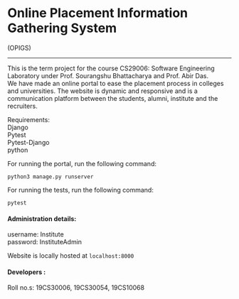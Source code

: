 # Online Placement Information Gathering System
(OPIGS)

-----

This is the term project for the course CS29006: Software Engineering Laboratory under Prof. Sourangshu Bhattacharya and Prof. Abir Das.  
We have made an online portal to ease the placement process in colleges and universities. The website is dynamic and responsive and is a communication platform between the students, alumni, institute and the recruiters.

Requirements:   
Django   
Pytest   
Pytest-Django    
python    

For running the portal, run the following command:
``` 
python3 manage.py runserver
```
For running the tests, run the following command:
```
pytest
```

#### Administration details:
username: Institute  
password: InstituteAdmin  
  
Website is locally hosted at `localhost:8000`  

#### Developers : 
Roll no.s:
19CS30006,
19CS30054,
19CS10068

